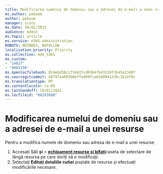 ```yaml
---
title: Modificarea numelui de domeniu sau a adresei de e-mail a unei resurse
ms.author: pebaum
author: pebaum
manager: scotv
ms.date: 10/01/2021
audience: Admin
ms.topic: article
ms.service: o365-administration
ROBOTS: NOINDEX, NOFOLLOW
localization_priority: Priority
ms.collection: Adm_O365
ms.custom:
- "14027"
- "9003196"
ms.openlocfilehash: 014e6d50c1734827cd65647b4332673b45a13d0f
ms.sourcegitcommit: b0797aa003b6bffad09fca6360941236c1b2ef0c
ms.translationtype: MT
ms.contentlocale: ro-RO
ms.lasthandoff: 10/01/2021
ms.locfileid: "60243600"
---
```

# <a name="change-the-domain-name-or-email-address-of-a-resource"></a>Modificarea numelui de domeniu sau a adresei de e-mail a unei resurse

Pentru a modifica numele de domeniu sau adresa de e-mail a unei resurse:

1. Accesați Săli **și**  >  [**echipament resurse și bifați**](https://admin.microsoft.com/#/ResourceMailbox)caseta de selectare de lângă resursa pe care doriți să o modificați.
1. Selectați **Editați detaliile cutiei** poștale de resurse și efectuați modificările necesare.
